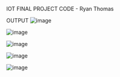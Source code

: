 IOT FINAL PROJECT CODE  -  Ryan Thomas

OUTPUT
![image](https://github.com/gittercoder/manipulateiotdata/assets/133194085/91a2d2e9-1653-4631-952d-9b7f0ff2990b)

![image](https://github.com/gittercoder/manipulateiotdata/assets/133194085/817c5cab-1203-4a9e-9a6a-dd22c6fef0e8)

![image](https://github.com/gittercoder/manipulateiotdata/assets/133194085/c8364ebb-3cbe-42ac-9aa9-8cd6e7c45ca4)

![image](https://github.com/gittercoder/manipulateiotdata/assets/133194085/ca44b152-f757-450f-8d39-c5407f77110b)

![image](https://github.com/gittercoder/manipulateiotdata/assets/133194085/dec5a9d0-c55d-4b7c-b0a3-9b27ec704715)




